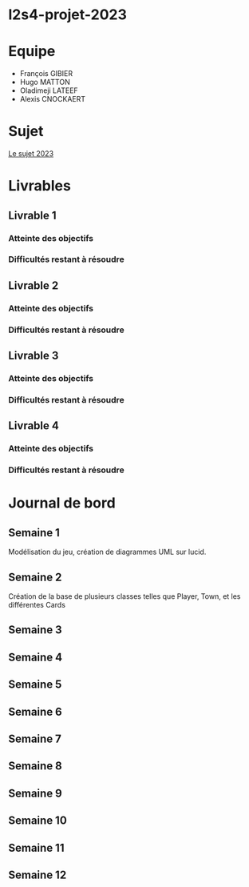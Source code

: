 # l2s4-projet-2023

# Equipe

- François GIBIER
- Hugo MATTON
- Oladimeji LATEEF
- Alexis CNOCKAERT

# Sujet

[Le sujet 2023](https://www.fil.univ-lille.fr/portail/index.php?dipl=L&sem=S4&ue=Projet&label=Documents)

# Livrables

## Livrable 1

### Atteinte des objectifs

### Difficultés restant à résoudre

## Livrable 2

### Atteinte des objectifs

### Difficultés restant à résoudre

## Livrable 3

### Atteinte des objectifs

### Difficultés restant à résoudre

## Livrable 4

### Atteinte des objectifs

### Difficultés restant à résoudre

# Journal de bord

## Semaine 1
Modélisation du jeu, création de diagrammes UML sur lucid.

## Semaine 2
Création de la base de plusieurs classes telles que Player, Town, et les différentes Cards

## Semaine 3

## Semaine 4

## Semaine 5

## Semaine 6

## Semaine 7

## Semaine 8

## Semaine 9

## Semaine 10

## Semaine 11

## Semaine 12
